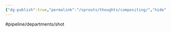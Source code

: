 ```yaml
---
{"dg-publish":true,"permalink":"/sprouts/thoughts/compositing/","hide":true}
---
```


#pipeline/departments/shot 